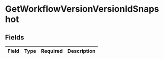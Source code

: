 # GetWorkflowVersionVersionIdSnapshot


## Fields

| Field       | Type        | Required    | Description |
| ----------- | ----------- | ----------- | ----------- |